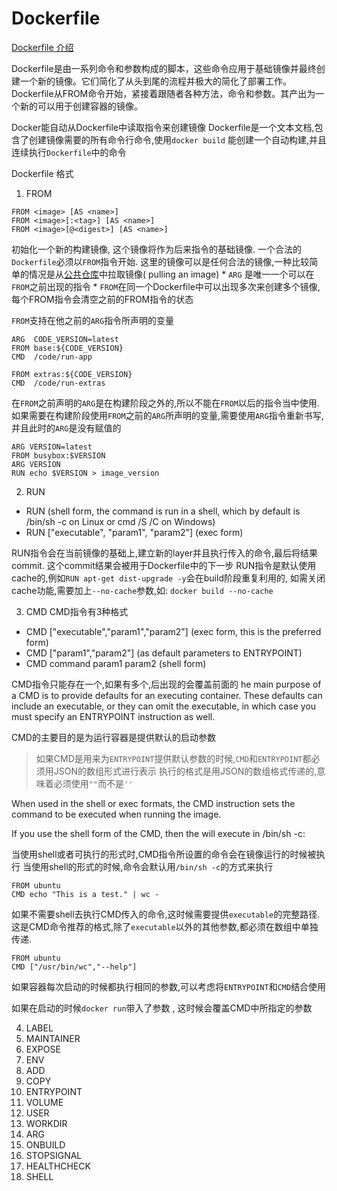 # Dockerfile


[Dockerfile 介绍](https://docs.docker.com/engine/reference/builder/#usage)

Dockerfile是由一系列命令和参数构成的脚本，这些命令应用于基础镜像并最终创建一个新的镜像。它们简化了从头到尾的流程并极大的简化了部署工作。Dockerfile从FROM命令开始，紧接着跟随者各种方法，命令和参数。其产出为一个新的可以用于创建容器的镜像。


Docker能自动从Dockerfile中读取指令来创建镜像
Dockerfile是一个文本文档,包含了创建镜像需要的所有命令行命令,使用`docker build` 能创建一个自动构建,并且连续执行`Dockerfile`中的命令


Dockerfile 格式


1. FROM
```
FROM <image> [AS <name>]
FROM <image>[:<tag>] [AS <name>]
FROM <image>[@<digest>] [AS <name>]
```

初始化一个新的构建镜像, 这个镜像将作为后来指令的基础镜像. 一个合法的`Dockerfile`必须以`FROM`指令开始. 这里的镜像可以是任何合法的镜像,一种比较简单的情况是从[公共仓库]()中拉取镜像( pulling an image)
    * `ARG` 是唯一一个可以在`FROM`之前出现的指令
    * `FROM`在同一个Dockerfile中可以出现多次来创建多个镜像,每个FROM指令会清空之前的FROM指令的状态

`FROM`支持在他之前的`ARG`指令所声明的变量
```
ARG  CODE_VERSION=latest
FROM base:${CODE_VERSION}
CMD  /code/run-app

FROM extras:${CODE_VERSION}
CMD  /code/run-extras
```
在`FROM`之前声明的`ARG`是在构建阶段之外的,所以不能在`FROM`以后的指令当中使用.如果需要在构建阶段使用`FROM`之前的`ARG`所声明的变量,需要使用`ARG`指令重新书写,并且此时的`ARG`是没有赋值的

```
ARG VERSION=latest
FROM busybox:$VERSION
ARG VERSION
RUN echo $VERSION > image_version
```
2. RUN

* RUN <command> (shell form, the command is run in a shell, which by default is /bin/sh -c on Linux or cmd /S /C on Windows)
* RUN ["executable", "param1", "param2"] (exec form)

RUN指令会在当前镜像的基础上,建立新的layer并且执行传入的命令,最后将结果commit. 这个commit结果会被用于Dockerfile中的下一步
RUN指令是默认使用cache的,例如`RUN apt-get dist-upgrade -y`会在build阶段重复利用的, 如需关闭cache功能,需要加上`--no-cache`参数,如: `docker build --no-cache`

3. CMD
CMD指令有3种格式
* CMD ["executable","param1","param2"] (exec form, this is the preferred form)
* CMD ["param1","param2"] (as default parameters to ENTRYPOINT)
* CMD command param1 param2 (shell form)

CMD指令只能存在一个,如果有多个,后出现的会覆盖前面的
he main purpose of a CMD is to provide defaults for an executing container. These defaults can include an executable, or they can omit the executable, in which case you must specify an ENTRYPOINT instruction as well.

CMD的主要目的是为运行容器是提供默认的启动参数

> 如果CMD是用来为`ENTRYPOINT`提供默认参数的时候,`CMD`和`ENTRYPOINT`都必须用JSON的数组形式进行表示
> 执行的格式是用JSON的数组格式传递的,意味着必须使用`""`而不是`''`

When used in the shell or exec formats, the CMD instruction sets the command to be executed when running the image.

If you use the shell form of the CMD, then the <command> will execute in /bin/sh -c:

当使用shell或者可执行的形式时,CMD指令所设置的命令会在镜像运行的时候被执行
当使用shell的形式的时候,命令会默认用`/bin/sh -c`的方式来执行

```
FROM ubuntu
CMD echo "This is a test." | wc -
```

如果不需要shell去执行CMD传入的命令,这时候需要提供`executable`的完整路径.这是CMD命令推荐的格式,除了`executable`以外的其他参数,都必须在数组中单独传递.

```
FROM ubuntu
CMD ["/usr/bin/wc","--help"]
```

如果容器每次启动的时候都执行相同的参数,可以考虑将`ENTRYPOINT`和`CMD`结合使用

如果在启动的时候` docker run `带入了参数 , 这时候会覆盖CMD中所指定的参数

4. LABEL
5. MAINTAINER
6. EXPOSE
7. ENV
7. ADD
7. COPY
7. ENTRYPOINT
7. VOLUME
7. USER
7. WORKDIR
7. ARG
7. ONBUILD
7. STOPSIGNAL
7. HEALTHCHECK
7. SHELL